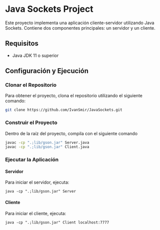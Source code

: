 # Java Sockets Project

Este proyecto implementa una aplicación cliente-servidor utilizando Java Sockets. Contiene dos componentes principales: un servidor y un cliente.

## Requisitos

- Java JDK 11 o superior

## Configuración y Ejecución

### Clonar el Repositorio

Para obtener el proyecto, clona el repositorio utilizando el siguiente comando:
```bash
git clone https://github.com/IvanSmir/JavaSockets.git
```

### Construir el Proyecto

Dentro de la raíz del proyecto, compila con el siguiente comando

```bash
javac -cp ".;lib/gson.jar" Server.java
javac -cp ".;lib/gson.jar" Client.java
```


### Ejecutar la Aplicación

#### Servidor

Para iniciar el servidor, ejecuta:

```
java -cp ".;lib/gson.jar" Server
```

#### Cliente

Para iniciar el cliente, ejecuta:

```
java -cp ".;lib/gson.jar" Client localhost:7777
```
